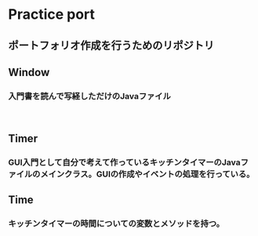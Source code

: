 # Practice port
## ポートフォリオ作成を行うためのリポジトリ
## Window
### 入門書を読んで写経しただけのJavaファイル
<br>

## Timer
### GUI入門として自分で考えて作っているキッチンタイマーのJavaファイルのメインクラス。GUIの作成やイベントの処理を行っている。

## Time
### キッチンタイマーの時間についての変数とメソッドを持つ。